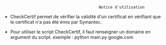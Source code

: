                                               Notice d'utilisation 


- CheckCertif permet de vérifier la validité d'un certificat en vérifiant que le certificat n'a pas été émis par Symantec.

- Pour utiliser le script CheckCertif, il faut renseigner un domaine en argument du script.
exemple : python main.py google.com
